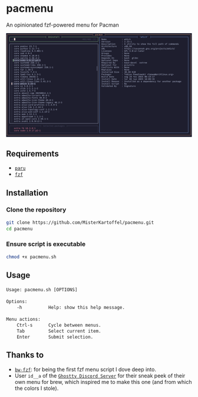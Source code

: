# pacmenu

An opinionated fzf-powered menu for Pacman

![Preview of the Uninstall menu](https://github.com/MisterKartoffel/pacmenu/raw/main/images/preview.png)

## Requirements

- [`paru`](https://github.com/Morganamilo/paru)
- [`fzf`](https://github.com/junegunn/fzf)

## Installation

### Clone the repository

```sh
git clone https://github.com/MisterKartoffel/pacmenu.git
cd pacmenu
```

### Ensure script is executable

```sh
chmod +x pacmenu.sh
```

## Usage

```text
Usage: pacmenu.sh [OPTIONS]

Options:
    -h          Help: show this help message.

Menu actions:
    Ctrl-s      Cycle between menus.
    Tab         Select current item.
    Enter       Submit selection.
```

## Thanks to

- [`bw-fzf`](https://github.com/radityaharya/bw-fzf): for being the first fzf menu script I dove deep into.
- User `id__a` of the [`Ghostty Discord Server`](https://discord.gg/ghostty) for their sneak peek of their own menu for brew, which inspired me to make this one (and from which the colors I stole).

